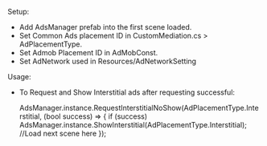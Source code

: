 Setup:
- Add AdsManager prefab into the first scene loaded.
- Set Common Ads placement ID in CustomMediation.cs > AdPlacementType.
- Set Admob Placement ID in AdMobConst.
- Set AdNetwork used in Resources/AdNetworkSetting

Usage:
- To Request and Show Interstitial ads after requesting successful:

    AdsManager.instance.RequestInterstitialNoShow(AdPlacementType.Interstitial, (bool success) =>
        {
            if (success) AdsManager.instance.ShowInterstitial(AdPlacementType.Interstitial);
            //Load next scene here
        });